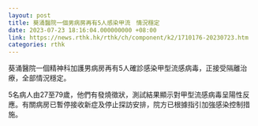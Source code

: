 ```yaml
---
layout: post
title: 葵涌醫院一個男病房再有5人感染甲流　情況穩定
date: 2023-07-23 18:16:04.000000000 +08:00
link: https://news.rthk.hk/rthk/ch/component/k2/1710176-20230723.htm
categories: rthk
---
```


葵涌醫院一個精神科加護男病房再有5人確診感染甲型流感病毒，正接受隔離治療，全部情況穩定。

5名病人由27至79歲，他們有發燒徵狀，測試結果顯示對甲型流感病毒呈陽性反應。有關病房已暫停接收新症及停止探訪安排，院方已根據指引加強感染控制措施。
